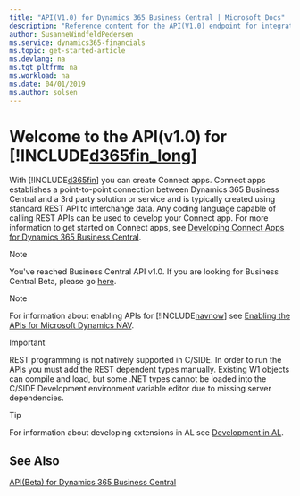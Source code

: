 ```yaml
---
title: "API(V1.0) for Dynamics 365 Business Central | Microsoft Docs"
description: "Reference content for the API(V1.0) endpoint for integration with Dynamics 365 Business Central."
author: SusanneWindfeldPedersen
ms.service: dynamics365-financials
ms.topic: get-started-article
ms.devlang: na
ms.tgt_pltfrm: na
ms.workload: na
ms.date: 04/01/2019
ms.author: solsen
---
```


# Welcome to the API(v1.0) for [!INCLUDE[d365fin_long](../includes/d365fin_long_md.md)]
With [!INCLUDE[d365fin](../includes/d365fin_md.md)] you can create Connect apps. Connect apps establishes a point-to-point connection between Dynamics 365 Business Central and a 3rd party solution or service and is typically created using standard REST API to interchange data. Any coding language capable of calling REST APIs can be used to develop your Connect app. For more information to get started on Connect apps, see [Developing Connect Apps for Dynamics 365 Business Central](https://docs.microsoft.com/en-us/dynamics365/business-central/dev-itpro/developer/devenv-develop-connect-apps).

> [!NOTE]  
> You've reached Business Central API v1.0. If you are looking for Business Central Beta, please go [here](../../fin-graph/index.md).

> [!NOTE]  
> For information about enabling APIs for [!INCLUDE[navnow](../includes/navnow_md.md)] see [Enabling the APIs for Microsoft Dynamics NAV](enabling-apis-for-dynamics-nav.md).

> [!IMPORTANT]  
> REST programming is not natively supported in C/SIDE. In order to run the APIs you must add the REST dependent types manually. Existing W1 objects can compile and load, but some .NET types cannot be loaded into the C/SIDE Development environment variable editor due to missing server dependencies.

> [!TIP]  
> For information about developing extensions in AL see [Development in AL](https://docs.microsoft.com/en-us/dynamics365/business-central/dev-itpro/developer/devenv-dev-overview).

## See Also
[API(Beta) for Dynamics 365 Business Central](../fin-graph/index.md)  